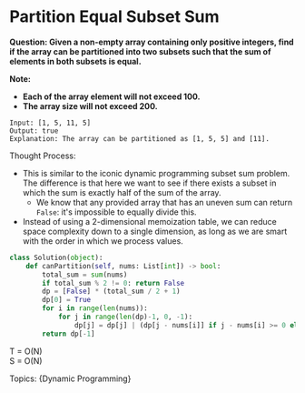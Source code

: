 # Partition Equal Subset Sum

<b>Question: Given a non-empty array containing only positive integers, find if the array can be partitioned into two subsets such that the sum of elements in both subsets is equal.</b>

<b>Note:</b>
* <b>Each of the array element will not exceed 100.</b>
* <b>The array size will not exceed 200.</b>

```
Input: [1, 5, 11, 5]  
Output: true  
Explanation: The array can be partitioned as [1, 5, 5] and [11].
```

Thought Process:
* This is similar to the iconic dynamic programming subset sum problem. The difference is that here we want to see if there exists a subset in which the sum is exactly half of the sum of the array.
  * We know that any provided array that has an uneven sum can return `False`: it's impossible to equally divide this.
* Instead of using a 2-dimensional memoization table, we can reduce space complexity down to a single dimension, as long as we are smart with the order in which we process values.

```python
class Solution(object):
    def canPartition(self, nums: List[int]) -> bool:
        total_sum = sum(nums)
        if total_sum % 2 != 0: return False
        dp = [False] * (total_sum / 2 + 1)
        dp[0] = True
        for i in range(len(nums)):
            for j in range(len(dp)-1, 0, -1):
                dp[j] = dp[j] | (dp[j - nums[i]] if j - nums[i] >= 0 else False)
        return dp[-1]    
```
T = O(N)  
S = O(N)  

Topics: {Dynamic Programming}
